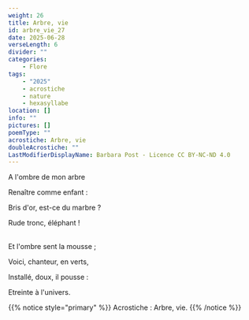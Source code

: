 ```yaml
---
weight: 26
title: Arbre, vie
id: arbre_vie_27
date: 2025-06-28
verseLength: 6
divider: ""
categories:
    - Flore
tags:
    - "2025"
    - acrostiche
    - nature
    - hexasyllabe
location: []
info: ""
pictures: []
poemType: ""
acrostiche: Arbre, vie
doubleAcrostiche: ""
LastModifierDisplayName: Barbara Post - Licence CC BY-NC-ND 4.0
---
```

A l'ombre de mon arbre

Renaître comme enfant :

Bris d'or, est-ce du marbre ?

Rude tronc, éléphant !

 \
Et l'ombre sent la mousse ;

Voici, chanteur, en verts,

Installé, doux, il pousse :

Etreinte à l'univers.

{{% notice style="primary" %}}
Acrostiche : Arbre, vie.
{{% /notice %}}